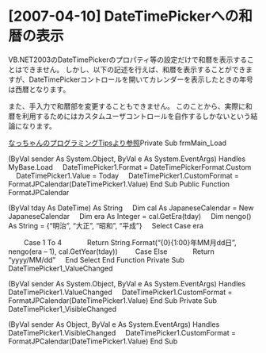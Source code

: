 # [2007-04-10] DateTimePickerへの和暦の表示


VB.NET2003のDateTimePickerのプロパティ等の設定だけで和暦を表示することはできません。
しかし、以下の記述を行えば、和暦を表示することができますが、DateTimePickerコントロールを開いてカレンダーを表示したときの年号は西暦となります。

また、手入力で和暦部を変更することもできません。
このことから、実際に和暦を利用するためにはカスタムユーザコントロールを自作するしかないという結論になります。

<a href="http://natchan-develop.seesaa.net/article/17027490.html" target="_blank">なっちゃんのプログラミングTipsより参照</a>Private Sub frmMain_Load

(ByVal sender As System.Object, ByVal e As System.EventArgs) Handles MyBase.Load
    DateTimePicker1.Format = DateTimePickerFormat.Custom
    DateTimePicker1.Value = Today
    DateTimePicker1.CustomFormat = FormatJPCalendar(DateTimePicker1.Value)
End Sub
Public Function FormatJPCalendar

(ByVal tday As DateTime) As String
    Dim cal As JapaneseCalendar = New JapaneseCalendar
    Dim era As Integer = cal.GetEra(tday)
    Dim nengo() As String = {“明治”, “大正”, “昭和”, “平成”}
    Select Case era

        Case 1 To 4
            Return String.Format(“{0}{1:00}年MM月dd日”, nengo(era – 1), cal.GetYear(tday))
        Case Else
            Return “yyyy/MM/dd”
    End Select
End Function
Private Sub DateTimePicker1_ValueChanged

(ByVal sender As System.Object, ByVal e As System.EventArgs) 
Handles DateTimePicker1.ValueChanged
    DateTimePicker1.CustomFormat = FormatJPCalendar(DateTimePicker1.Value)
End Sub
Private Sub DateTimePicker1_VisibleChanged

(ByVal sender As Object, ByVal e As System.EventArgs) 
Handles DateTimePicker1.VisibleChanged
    DateTimePicker1.CustomFormat = FormatJPCalendar(DateTimePicker1.Value)
End Sub
